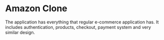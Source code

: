 # Amazon Clone

The application has everything that regular e-commerce application has.
It includes authentication, products, checkout, payment system and very similar design.

